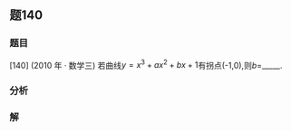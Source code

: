 ## 题140
### 题目
[140] (2010 年 · 数学三) 若曲线$y = {x}^{3} + a{x}^{2} + {bx} + 1$有拐点(-1,0),则$b =$_____.
### 分析

### 解